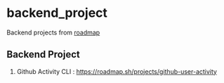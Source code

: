 # backend_project
Backend projects from [roadmap]("https://roadmap.sh")

## Backend Project
1. Github Activity CLI : https://roadmap.sh/projects/github-user-activity
